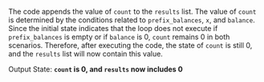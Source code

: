 The code appends the value of `count` to the `results` list. The value of `count` is determined by the conditions related to `prefix_balances`, `x`, and `balance`. Since the initial state indicates that the loop does not execute if `prefix_balances` is empty or if `balance` is 0, `count` remains 0 in both scenarios. Therefore, after executing the code, the state of `count` is still 0, and the `results` list will now contain this value.

Output State: **`count` is 0, and `results` now includes 0**